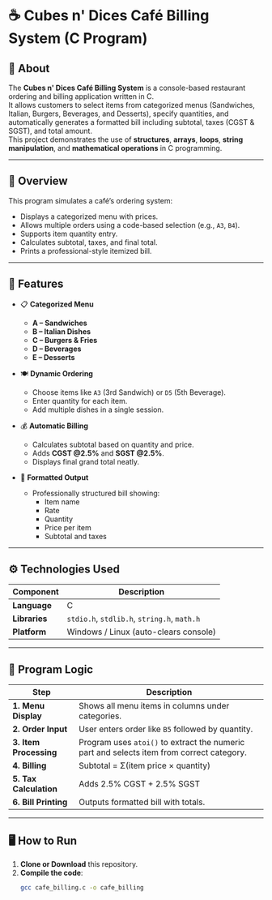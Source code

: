 # ☕ Cubes n' Dices Café Billing System (C Program)

## 📝 About
The **Cubes n' Dices Café Billing System** is a console-based restaurant ordering and billing application written in C.  
It allows customers to select items from categorized menus (Sandwiches, Italian, Burgers, Beverages, and Desserts), specify quantities, and automatically generates a formatted bill including subtotal, taxes (CGST & SGST), and total amount.  
This project demonstrates the use of **structures**, **arrays**, **loops**, **string manipulation**, and **mathematical operations** in C programming.

---

## 📘 Overview
This program simulates a café’s ordering system:
- Displays a categorized menu with prices.
- Allows multiple orders using a code-based selection (e.g., `A3`, `B4`).
- Supports item quantity entry.
- Calculates subtotal, taxes, and final total.
- Prints a professional-style itemized bill.

---

## 🧩 Features

- 📋 **Categorized Menu**
  - **A – Sandwiches**
  - **B – Italian Dishes**
  - **C – Burgers & Fries**
  - **D – Beverages**
  - **E – Desserts**
  
- 🍽️ **Dynamic Ordering**
  - Choose items like `A3` (3rd Sandwich) or `D5` (5th Beverage).
  - Enter quantity for each item.
  - Add multiple dishes in a single session.

- 💰 **Automatic Billing**
  - Calculates subtotal based on quantity and price.
  - Adds **CGST @2.5%** and **SGST @2.5%**.
  - Displays final grand total neatly.

- 🧾 **Formatted Output**
  - Professionally structured bill showing:
    - Item name
    - Rate
    - Quantity
    - Price per item
    - Subtotal and taxes

---

## ⚙️ Technologies Used

| Component    | Description                                 |
|--------------|---------------------------------------------|
| **Language** | C                                           |
| **Libraries**| `stdio.h`, `stdlib.h`, `string.h`, `math.h` |
| **Platform** | Windows / Linux (auto-clears console)       |

---

## 🧮 Program Logic

| Step                        | Description                                                                               |
|-----------------------------|-------------------------------------------------------------------------------------------|
| **1. Menu Display**         | Shows all menu items in columns under categories.                                         |
| **2. Order Input**          | User enters order like `B5` followed by quantity.                                         |
| **3. Item Processing**      | Program uses `atoi()` to extract the numeric part and selects item from correct category. |
| **4. Billing**              | Subtotal = Σ(item price × quantity)                                                       |
| **5. Tax Calculation**      | Adds 2.5% CGST + 2.5% SGST                                                                |
| **6. Bill Printing**        | Outputs formatted bill with totals.                                                       |

---

## 🖥️ How to Run

1. **Clone or Download** this repository.
2. **Compile the code**:
   ```bash
   gcc cafe_billing.c -o cafe_billing
